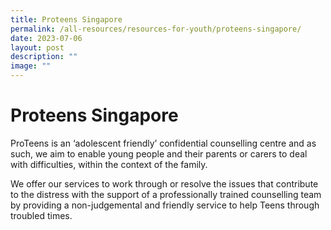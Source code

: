 ```yaml
---
title: Proteens Singapore
permalink: /all-resources/resources-for-youth/proteens-singapore/
date: 2023-07-06
layout: post
description: ""
image: ""
---
```

# Proteens Singapore
ProTeens is an ‘adolescent friendly’ confidential counselling centre and as such, we aim to enable young people and their parents or carers to deal with difficulties, within the context of the family.  
  
We offer our services to work through or resolve the issues that contribute to the distress with the support of a professionally trained counselling team by providing a non-judgemental and friendly service to help Teens through troubled times.